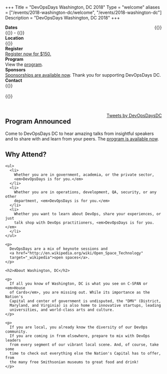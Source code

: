 +++
Title = "DevOpsDays Washington, DC 2018"
Type = "welcome"
aliases = ["/events/2018-washington-dc/welcome", "/events/2018-washington-dc"]
Description = "DevOpsDays Washington, DC 2018"
+++

<div style='float:right; padding-left:20px;'>
  {{<event_logo>}}
</div>

<div class="row">
  <div class="col-md-2">
    <strong>Dates</strong>
  </div>
  <div class="col-md-8">
    {{<event_start>}} - {{<event_end>}}
  </div>
</div>

<div class="row">
  <div class="col-md-2">
    <strong>Location</strong>
  </div>
  <div class="col-md-8">
    {{<event_location>}}
  </div>
</div>

<div class="row">
  <div class="col-md-2">
    <strong>Register</strong>
  </div>
  <div class="col-md-8">
    <a href="https://devopsdaysdc2018.busyconf.com/bookings/new">Register now for $150.</a>
  </div>
</div>

<div class = "row">
  <div class = "col-md-2">
    <strong>Program</strong>
  </div>
  <div class = "col-md-8">
    View the <a href="https://devopsdaysdc2018.busyconf.com/schedule">program</a>.
  </div>
</div>

<!-- <div class = "row">
  <div class = "col-md-2">
    <strong>Speakers</strong>
  </div>
  <div class = "col-md-8">
    Check out the {{< event_link page="speakers" text="speakers!" >}}
  </div>
</div> -->

<div class="row">
  <div class="col-md-2">
    <strong>Sponsors</strong>
  </div>
  <div class="col-md-8">
    <a href="https://www.devopsdays.org/events/2018-washington-dc/sponsor">Sponsorships are available now</a>.  Thank you for supporting DevOpsDays DC.
  </div>
</div>

<div class="row">
  <div class="col-md-2">
    <strong>Contact</strong>
  </div>
  <div class="col-md-8">
    {{<event_link page="contact" text="Get in touch with the organizers.">}}
  </div>
</div>

<div class="row">
  <div class="col-md-2">
    &nbsp;
  </div>
  <div class="col-md-8">
    {{<event_twitter>}}
  </div>
</div>

<p>
  &nbsp;
</p>

<div style='float:right; padding-left:20px;'>
  <a class="twitter-timeline" data-width="400" data-height="800" data-theme="light" href="https://twitter.com/DevOpsDaysDC">Tweets by DevOpsDaysDC</a>
  <script async src="//platform.twitter.com/widgets.js" charset="utf-8"></script>
</div>

<div class="row">
  <div class="col-md-10">
    <h2>Program Announced</h2>
    <p>
      Come to DevOpsDays DC to hear amazing talks from insightful speakers and to share with and learn from your peers.  The <a href="https://devopsdaysdc2018.busyconf.com/schedule">program is available now</a>.
    </p>
  </div>
  <div class="col-md-10">
    <h2>Why Attend?</h2>

    <ul>
      <li>
        Whether you are in government, academia, or the private sector,
        <em>DevOpsDays is for you.</em>
      </li>
      <li>
        Whether you are in operations, development, QA, security, or any other
        department, <em>DevOpsDays is for you.</em>
      </li>
      <li>
        Whether you want to learn about DevOps, share your experiences, or just
        talk shop with DevOps practitioners, <em>DevOpsDays is for you.</em>
      </li>
    </ul>

    <p>
      DevOpsDays are a mix of keynote sessions and
      <a href="http://en.wikipedia.org/wiki/Open_Space_Technology"
      target="_wikipedia">open spaces</a>.
    </p>

    <h2>About Washington, DC</h2>

    <p>
      If all you know of Washington, DC is what you see on C-SPAN or <em>House
      of Cards</em>, you are missing out. While its importance as the Nation's
      Capital and center of government is undisputed, the "DMV" (District,
      Maryland, and Virginia) is also home to innovative startups, leading
      universities, and world-class arts and culture.
    </p>

    <p>
      If you are local, you already know the diversity of our DevOps community.
      If you are coming in from elsewhere, prepare to mix with DevOps leaders
      from every segment of our vibrant local scene. And, of course, take some
      time to check out everything else the Nation's Capital has to offer, from
      the many free Smithsonian museums to great food and drink!
    </p>
  </div>
</div>
